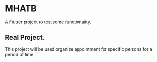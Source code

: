 # MHATB

A Flutter project to test some functionality.

## Real Project.

This project will be used organize appointment for specific persons for a period of time

